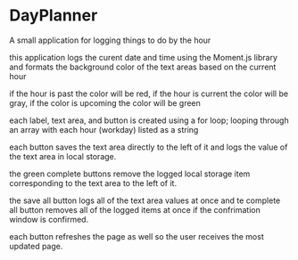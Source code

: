 # DayPlanner
A small application for logging things to do by the hour

this application logs the curent date and time using the Moment.js library and formats the background color of the text areas based on the current hour
 
if the hour is past the color will be red, if the hour is current the color will be gray, if the color is upcoming the color will be green

each label, text area, and button is created using a for loop; looping through an array with each hour (workday) listed as a string

each button saves the text area directly to the left of it and logs the value of the text area in local storage. 

the green complete buttons remove the logged local storage item corresponding to the text area to the left of it.

the save all button logs all of the text area values at once and te complete all button removes all of the logged items at once if the confrimation window is confirmed.

each button refreshes the page as well so the user receives the most updated page.
